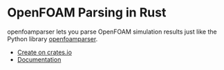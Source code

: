 # OpenFOAM Parsing in Rust

openfoamparser lets you parse OpenFOAM simulation results just
like the Python library [openfoamparser](https://github.com/ApolloLV/openfoamparser.git).

- [Create on crates.io](https://crates.io/crates/openfoamparser)
- [Documentation](https://docs.rs/openfoamparser)

